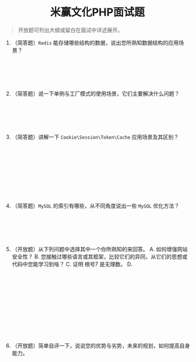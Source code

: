 <center><h1>米赢文化PHP面试题</h1></center>

> 开放题可列出大纲或留白在面试中详述展开。

1. （简答题）`Redis` 能存储哪些结构的数据，说出您所熟知数据结构的应用场景？
<br />
<br />
<br />
<br />

2. （简答题）说一下单例与工厂模式的使用场景，它们主要解决什么问题？
<br />
<br />
<br />
<br />

3. （简答题）讲解一下 `Cookie\Session\Token\Cache` 应用场景及其区别？
<br />
<br />
<br />
<br />
<br />
<br />
<br />
<br />

4. （简答题）`MySQL` 的索引有哪些，从不同角度说出一些 `MySQL` 优化方法？
<br />
<br />
<br />
<br />

5.  （开放题）从下列问题中选择其中一个你所熟知的来回答。
A.  如何增强网站安全性？
B.  您接触过哪些语言或其框架，比较它们的异同，从它们的思想或代码中您能学习到啥？
C.  证明 根号7 是无理数。
D.  
<br />
<br />
<br />
<br />
<br />
<br />
<br />
<br />
<br />
<br />

6. （开放题）简单自评一下，说说您的优势与劣势，未来的规划，如何提高自身能力。

<br />
<br />
<br />
<br />

<!--stackedit_data:
eyJoaXN0b3J5IjpbODM0NDA1MTE0LC0xOTgxMzU5MjQsODA2Nz
cyMzg3LDIxMjY5NTIzMzcsLTE5NDEwMTA5MTQsMTQ4MzY3MTE1
NywtNDI4NzA0MzgzLDE0OTQ0Nzc3NTQsLTIxMjA0MzEwNTksLT
ExOTM0NjQ0ODEsMTY2NTM2NzkxMCwtMTYzMDgwOTk2LC05MzM5
NzUxMV19
-->